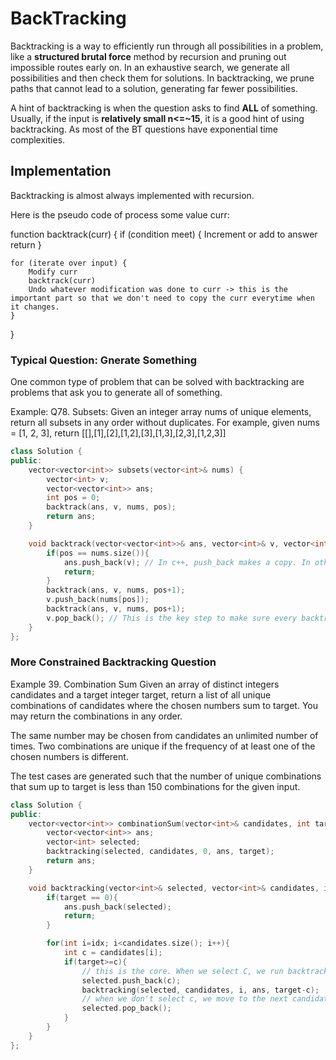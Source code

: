 # BackTracking

Backtracking is a way to efficiently run through all possibilities in a problem, like a **structured brutal force** method by recursion and pruning out impossible routes early on. In an exhaustive search, we generate all possibilities and then check them for solutions. In backtracking, we prune paths that cannot lead to a solution, generating far fewer possibilities.

A hint of backtracking is when the question asks to find **ALL** of something. Usually, if the input is **relatively small n<=~15**, it is a good hint of using backtracking. As most of the BT questions have exponential time complexities.

## Implementation

Backtracking is almost always implemented with recursion.

Here is the pseudo code of process some value curr:

function backtrack(curr) {
    if (condition meet) {
        Increment or add to answer
        return
    }

    for (iterate over input) {
        Modify curr
        backtrack(curr)
        Undo whatever modification was done to curr -> this is the important part so that we don't need to copy the curr everytime when it changes.
    }
}

### Typical Question: Gnerate Something

One common type of problem that can be solved with backtracking are problems that ask you to generate all of something.

Example: Q78. Subsets:
Given an integer array nums of unique elements, return all subsets in any order without duplicates.
For example, given nums = [1, 2, 3], return [[],[1],[2],[1,2],[3],[1,3],[2,3],[1,2,3]]

```cpp
class Solution {
public:
    vector<vector<int>> subsets(vector<int>& nums) {
        vector<int> v;
        vector<vector<int>> ans;
        int pos = 0;
        backtrack(ans, v, nums, pos);
        return ans;
    }

    void backtrack(vector<vector<int>>& ans, vector<int>& v, vector<int>& nums, int pos){
        if(pos == nums.size()){
            ans.push_back(v); // In c++, push_back makes a copy. In other languages, we need to manually make a copy of v before push back to ans.
            return;
        }
        backtrack(ans, v, nums, pos+1);
        v.push_back(nums[pos]);
        backtrack(ans, v, nums, pos+1);
        v.pop_back(); // This is the key step to make sure every backtrack step processes the same v.
    }
};
```


### More Constrained Backtracking Question
Example 39. Combination Sum
Given an array of distinct integers candidates and a target integer target, return a list of all unique combinations of candidates where the chosen numbers sum to target. You may return the combinations in any order.

The same number may be chosen from candidates an unlimited number of times. Two combinations are unique if the frequency of at least one of the chosen numbers is different.

The test cases are generated such that the number of unique combinations that sum up to target is less than 150 combinations for the given input.


```cpp
class Solution {
public:
    vector<vector<int>> combinationSum(vector<int>& candidates, int target) {
        vector<vector<int>> ans;
        vector<int> selected;
        backtracking(selected, candidates, 0, ans, target);
        return ans;
    }

    void backtracking(vector<int>& selected, vector<int>& candidates, int idx, vector<vector<int>>& ans, int target){
        if(target == 0){
            ans.push_back(selected);
            return;
        }

        for(int i=idx; i<candidates.size(); i++){
            int c = candidates[i];
            if(target>=c){ 
                // this is the core. When we select C, we run backtrack with a new target = target - c          
                selected.push_back(c);
                backtracking(selected, candidates, i, ans, target-c);
                // when we don't select c, we move to the next candidate.
                selected.pop_back();
            }
        }
    }
};
```